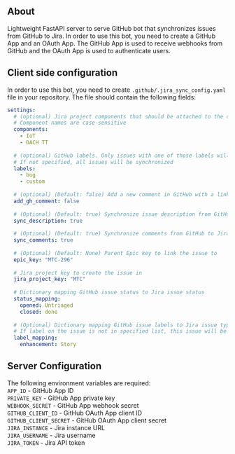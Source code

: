 ## About

Lightweight FastAPI server to serve GitHub bot that synchronizes issues from GitHub to Jira.
In order to use this bot, you need to create a GitHub App and an OAuth App. 
The GitHub App is used to receive webhooks from GitHub and the OAuth App is used to authenticate users.

## Client side configuration

In order to use this bot, you need to create `.github/.jira_sync_config.yaml` file in your repository.
The file should contain the following fields:
```yaml
settings:
  # (optional) Jira project components that should be attached to the created issue
  # Component names are case-sensitive
  components:
    - IoT
    - DACH TT
      
  # (optional) GitHub labels. Only issues with one of those labels will be synchronized.
  # If not specified, all issues will be synchronized
  labels:
    - bug
    - custom
      
  # (optional) (Default: false) Add a new comment in GitHub with a link to Jira created issue
  add_gh_comment: false
  
  # (Optional) (Default: true) Synchronize issue description from GitHub to Jira
  sync_description: true
  
  # (Optional) (Default: true) Synchronize comments from GitHub to Jira
  sync_comments: true
  
  # (Optional) (Default: None) Parent Epic key to link the issue to
  epic_key: "MTC-296"
  
  # Jira project key to create the issue in
  jira_project_key: "MTC"
  
  # Dictionary mapping GitHub issue status to Jira issue status
  status_mapping:
    opened: Untriaged
    closed: done 
    
  # (Optional) Dictionary mapping GitHub issue labels to Jira issue types. 
  # If label on the issue is not in specified list, this issue will be created as a Bug
  label_mapping:
    enhancement: Story
```


## Server Configuration

The following environment variables are required:  
`APP_ID` - GitHub App ID  
`PRIVATE_KEY` - GitHub App private key  
`WEBHOOK_SECRET` - GitHub App webhook secret  
`GITHUB_CLIENT_ID` - GitHub OAuth App client ID  
`GITHUB_CLIENT_SECRET` - GitHub OAuth App client secret  
`JIRA_INSTANCE` - Jira instance URL  
`JIRA_USERNAME` - Jira username  
`JIRA_TOKEN` - Jira API token  
